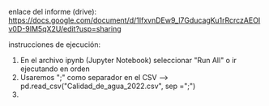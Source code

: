 enlace del informe (drive): https://docs.google.com/document/d/1IfxvnDEw9_l7GducagKu1rRcrczAEOIv0D-9IM5qX2U/edit?usp=sharing

instrucciones de ejecución:

1) En el archivo ipynb (Jupyter Notebook) seleccionar "Run All" o ir ejecutando en orden
2) Usaremos ";" como separador en el CSV --> pd.read_csv("Calidad_de_agua_2022.csv", sep =";")
3) 